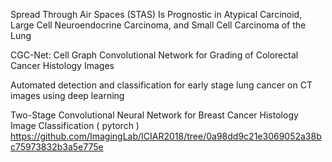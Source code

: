 Spread Through Air Spaces (STAS) Is Prognostic in Atypical Carcinoid, Large Cell Neuroendocrine Carcinoma, and Small Cell Carcinoma of the Lung

CGC-Net: Cell Graph Convolutional Network for Grading of Colorectal Cancer Histology Images

Automated detection and classification for early stage lung cancer on CT images using deep learning

Two-Stage Convolutional Neural Network for Breast Cancer Histology Image Classification ( pytorch )
https://github.com/ImagingLab/ICIAR2018/tree/0a98dd9c21e3069052a38bc75973832b3a5e775e
